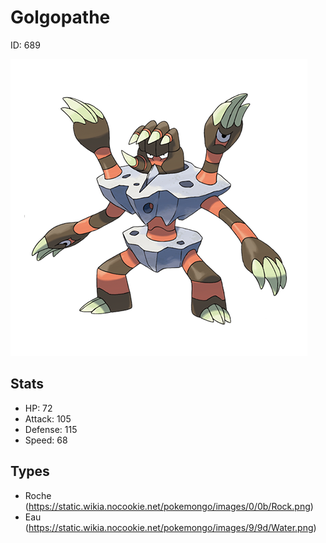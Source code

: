 # Golgopathe


ID: 689

![](https://raw.githubusercontent.com/PokeAPI/sprites/master/sprites/pokemon/other/official-artwork/689.png "Golgopathe")

## Stats


 - HP: 72
 - Attack: 105
 - Defense: 115
 - Speed: 68

## Types


 - Roche (https://static.wikia.nocookie.net/pokemongo/images/0/0b/Rock.png)
 - Eau (https://static.wikia.nocookie.net/pokemongo/images/9/9d/Water.png)
